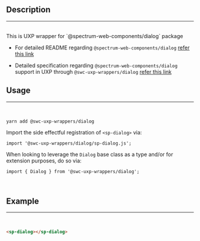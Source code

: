 ## Description

---

<br />
This is UXP wrapper for `@spectrum-web-components/dialog` package 
<br />

-   For detailed README regarding `@spectrum-web-components/dialog` [refer this link](https://www.npmjs.com/package/@spectrum-web-components/dialog/v/0.11.12)

-   Detailed specification regarding `@spectrum-web-components/dialog` support in UXP through `@swc-uxp-wrappers/dialog` [refer this link](https://developer.adobe.com/photoshop/uxp/2022/uxp-api/reference-spectrum/swc/)

## Usage

---

<br />

```
yarn add @swc-uxp-wrappers/dialog
```

Import the side effectful registration of `<sp-dialog>` via:

```
import '@swc-uxp-wrappers/dialog/sp-dialog.js';
```

When looking to leverage the `Dialog` base class as a type and/or for extension purposes, do so via:

```
import { Dialog } from '@swc-uxp-wrappers/dialog';
```

<br />

## Example

---

<br />

```html
<sp-dialog></sp-dialog>
```
